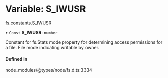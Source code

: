 # Variable: S\_IWUSR

[fs](../modules/fs.md).[constants](../modules/fs.constants.md).S_IWUSR

• `Const` **S\_IWUSR**: `number`

Constant for fs.Stats mode property for determining access permissions for a file. File mode indicating writable by owner.

#### Defined in

node_modules/@types/node/fs.d.ts:3334
